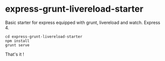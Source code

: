 express-grunt-livereload-starter
================================
Basic starter for express equipped with grunt, livereload and watch.
Express 4.

	cd express-grunt-livereload-starter
	npm install
	grunt serve
	
That's it !